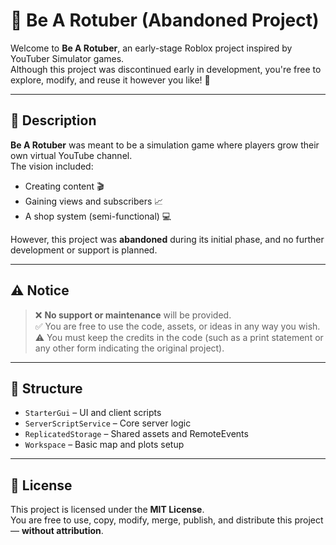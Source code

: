 # 🎥 Be A Rotuber (Abandoned Project)

Welcome to **Be A Rotuber**, an early-stage Roblox project inspired by YouTuber Simulator games.  
Although this project was discontinued early in development, you're free to explore, modify, and reuse it however you like! 🚀

---

## 📜 Description

**Be A Rotuber** was meant to be a simulation game where players grow their own virtual YouTube channel.  
The vision included:
- Creating content 🎬
- Gaining views and subscribers 📈
- A shop system (semi-functional) 💻

However, this project was **abandoned** during its initial phase, and no further development or support is planned.

---

## ⚠️ Notice

> ❌ **No support or maintenance** will be provided.  
> ✅ You are free to use the code, assets, or ideas in any way you wish.  
> ⚠️ You must keep the credits in the code (such as a print statement or any other form indicating the original project).

---

## 📂 Structure

- `StarterGui` – UI and client scripts  
- `ServerScriptService` – Core server logic  
- `ReplicatedStorage` – Shared assets and RemoteEvents  
- `Workspace` – Basic map and plots setup

---

## 📄 License

This project is licensed under the **MIT License**.  
You are free to use, copy, modify, merge, publish, and distribute this project — **without attribution**.
